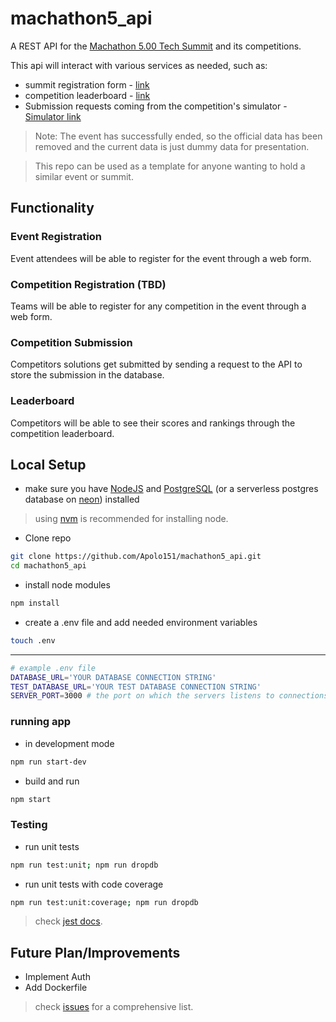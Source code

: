 # machathon5_api

A REST API for the [Machathon 5.00 Tech Summit](https://www.linkedin.com/posts/stpegypt_stpabr24-teleportabrgate-machathon5abr00-activity-7181986298155454464-BLiN?utm_source=share&utm_medium=member_desktop) and its competitions.

This api will interact with various services as needed, such as:

- summit registration form - [link](https://summit-form-frontend.vercel.app/)
- competition leaderboard - [link](https://stp-frontend-leaderboard.onrender.com/)
- Submission requests coming from the competition's simulator - [Simulator link](https://github.com/Apolo151/machathon5.00-judge?tab=readme-ov-file)

> Note: The event has successfully ended, so the official data has been removed and the current data is just dummy data for presentation.

> This repo can be used as a template for anyone wanting to hold a similar event or summit.

## Functionality

### Event Registration

Event attendees will be able to register for the event through a web form.

### Competition Registration (TBD)

Teams will be able to register for any competition in the event through a web form.

### Competition Submission

Competitors solutions get submitted by sending a request to the API to store the submission in the database.

### Leaderboard

Competitors will be able to see their scores and rankings through the competition leaderboard.

## Local Setup

- make sure you have [NodeJS](https://nodejs.org/en/learn/getting-started/how-to-install-nodejs) and [PostgreSQL](https://www.postgresqltutorial.com/postgresql-getting-started/) (or a serverless postgres database on [neon](https://neon.tech/)) installed

> using [nvm](https://nodejs.org/en/download/package-manager) is recommended for installing node.

- Clone repo

```bash
git clone https://github.com/Apolo151/machathon5_api.git
cd machathon5_api
```

- install node modules

```bash
npm install
```

- create a .env file and add needed environment variables

```bash
touch .env
```

---

```bash
# example .env file
DATABASE_URL='YOUR DATABASE CONNECTION STRING'
TEST_DATABASE_URL='YOUR TEST DATABASE CONNECTION STRING'
SERVER_PORT=3000 # the port on which the servers listens to connections on
```

### running app

- in development mode

```bash
npm run start-dev
```

- build and run

```bash
npm start
```

### Testing

- run unit tests

```bash
npm run test:unit; npm run dropdb
```

- run unit tests with code coverage

```bash
npm run test:unit:coverage; npm run dropdb
```

> check [jest docs](https://jestjs.io/docs/getting-started).

## Future Plan/Improvements

- Implement Auth
- Add Dockerfile

> check [issues](https://github.com/Apolo151/machathon5_api/issues) for a comprehensive list.
